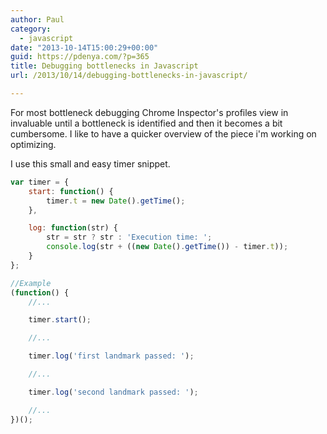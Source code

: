 ```yaml
---
author: Paul
category:
  - javascript
date: "2013-10-14T15:00:29+00:00"
guid: https://pdenya.com/?p=365
title: Debugging bottlenecks in Javascript
url: /2013/10/14/debugging-bottlenecks-in-javascript/

---
```

For most bottleneck debugging Chrome Inspector's profiles view in invaluable until a bottleneck is identified and then it becomes a bit cumbersome. I like to have a quicker overview of the piece i'm working on optimizing.

I use this small and easy timer snippet.

```js
var timer = {
    start: function() {
        timer.t = new Date().getTime();
    },

    log: function(str) {
        str = str ? str : 'Execution time: ';
        console.log(str + ((new Date().getTime()) - timer.t));
    }
};

//Example
(function() {
    //...

    timer.start();

    //...

    timer.log('first landmark passed: ');

    //...

    timer.log('second landmark passed: ');

    //...
})();

```
